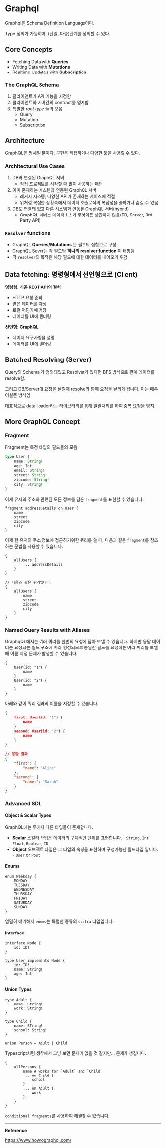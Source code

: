 # Graphql

Graphql은 Schema Definition Language이다.

Type 정의가 가능하며, (단일, 다중)관계를 정의할 수 있다.

## Core Concepts

- Fetching Data with __Queries__
- Writing Data with __Mutations__
- Realtime Updates with __Subscription__

### The GraphQL Schema

1. 클라이언트가 API 기능을 지정함
2. 클라이언트와 서버간의 contract를 명시함
3. 특별한 _root type_ 들의 모음
    - Query
    - Mutation
    - Subscription

## Architecture

GraphQL은 명세일 뿐이다. 구현은 직접하거나 다양한 툴을 사용할 수 있다.

### Architectural Use Cases

1. DB와 연결된 GraphQL 서버
    - 직접 프로젝트를 시작할 때 많이 사용하는 패턴
2. 이미 존재하는 시스템과 연동된 GraphQL 서버
    - 레거시 시스템, 다양한 API가 존재하는 케이스에 적절
    - 위처럼 복잡한 상황속에서 데이터 호출로직의 복잡성을 줄이거나 숨길 수 있음
3. DB도 연결돼 있고 다른 시스템과 연동된 GraphQL 서버(hybrid)
    - GraphQL 서버는 데이터소스가 무엇이든 상관하지 않음(DB, Server, 3rd Party API)

### `Resolver` functions

- GraphQL __Queries/Mutations__ 는 필드의 집합으로 구성
- GraphQL Sever는 각 필드당 __하나의 resolver function__ 이 매핑됨
- 각 `resolver`의 목적은 해당 필드에 대한 데이터를 내어오기 위함

## Data fetching: 명령형에서 선언형으로 (Client)

__명령형: 기존 REST API의 절차__

- HTTP 요청 준비
- 받은 데이터를 파싱
- 로컬 어딘가에 저장
- 데이터를 UI에 렌더링

__선언형: GraphQL__

- 데이터 요구사항을 설명
- 데이터를 UI에 렌더링

## Batched Resolving (Server)

Query의 Schema 가 정의돼있고 Resolver가 있다면 BFS 방식으로 관계 데이터를 resolve함.

그리고 DB/Server에 요청을 날릴때 resolve와 함께 요청을 날리게 됩니다. 이는 매우 어설픈 방식임

대표적으로 data-loader라는 라이브러리를 통해 일괄처리를 하여 중복 요청을 방지.

## More GraphQL Concept

### Fragment

Fragment는 특정 타입의 필드들의 모음

```typescript
type User {
    name: String!
    age: Int!
    email: String!
    street: String!
    zipcode: String!
    city: String!
}
```

이제 유저의 주소와 관련된 모든 정보를 담은 `fragment`를 표현할 수 있습니다.

```
fragment addressDetails on User {
    name
    street
    zipcode
    city
}
```

이제 한 유저의 주소 정보에 접근하기위한 쿼리를 쓸 때, 다음과 같은 `fragment`를 참조하는 문법을 사용할 수 있습니다.

```
{
    allUsers {
        ... addressDetails
    }
}

// 다음과 같은 쿼리입니다.
{
    allUsers {
        name
        street
        zipcode
        city
    }
}
```

### Named Query Results with Aliases

GraphqQL에서는 여러 쿼리를 한번의 요청에 담아 보낼 수 있습니다. 하지만 응답 데이터는 요청되는 필드 구조에 따라 형성되므로 동일한 필드를 요청하는 여러 쿼리를 보낼때 이름 지정 문제가 발생할 수 있습니다.

```
{
    User(id: "1") {
        name
    }
    User(id: "2") {
        name
    }
}
```

아래와 같이 쿼리 결과의 이름을 지정할 수 있습니다.

```json
{
    first: User(id: "1") {
        name
    }
    second: User(id: "2") {
        name
    }
}

// 응답 결과
{
    "first": {
        "name": "Alice"
    },
    "second": {
        "name:": "Sarah"
    }
}
```

### Advanced SDL

#### Object & Scalar Types

GraphQL에는 두가지 다른 타입들이 존재합니다.

- __Scalar__ 스칼라 타입은 데이터의 구체적인 단위를 표현합니다. - `String`, `Int` `Float`, `Boolean`, `ID`
- __Object__ 오브젝트 타입은 그 타입의 속성을 표현하며 구성가능한 필드타입 입니다. - `User` or `Post`

#### Enums

```
enum Weekday {
    MONDAY
    TUESDAY
    WEDNESDAY
    THURSDAY
    FRIDAY
    SATURDAY
    SUNDAY
}
```

엄밀히 얘기해서 `enums`는 특펼한 종류의 `scalra` 타입입니다.

#### Interface

```
interface Node {
    id: ID!
}

type User implements Node {
    id: ID!
    name: String!
    age: Int!
}
```

#### Union Types

```
type Adult {
    name: String!
    work: String!
}

type Child {
    name: STring!
    school: String!
}

union Person = Adult | Child
```

Typescript처럼 생각해서 그냥 보면 문제가 없을 것 같지만... 문제가 생깁니다.

```
{
    allPersons {
        name # works for `Adult` and `Child`
        ... on Child {
            school
        }
        ... on Adult {
            work
        }
    }
}
```

`conditional fragments`를 사용하여 해결할 수 있습니다.

---

__Reference__

https://www.howtographql.com/